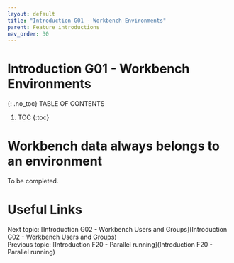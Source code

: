 ```yaml
---
layout: default
title: "Introduction G01 - Workbench Environments"
parent: Feature introductions
nav_order: 30
---
```


# Introduction G01 - Workbench Environments
{: .no_toc}
TABLE OF CONTENTS 
1. TOC
{:toc}  

# Workbench data always belongs to an environment
To be completed.  
  


# Useful Links
Next topic: [Introduction G02 - Workbench Users and Groups](Introduction G02 - Workbench Users and Groups)  
Previous topic: [Introduction F20 - Parallel running](Introduction F20 - Parallel running)  


